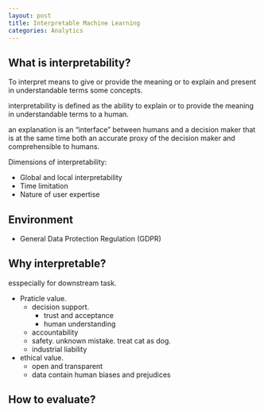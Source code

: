 ```yaml
---
layout: post
title: Interpretable Machine Learning
categories: Analytics
---
```


## What is interpretability?

To interpret means to give or provide the meaning or to explain and present in understandable terms some concepts.

interpretability is defined as the ability to explain or to provide the meaning in understandable terms to a human.

an explanation is an “interface” between humans and a decision maker that is at the same time both an accurate proxy of the decision maker and comprehensible to humans.

Dimensions of interpretability:

- Global and local interpretability
- Time limitation
- Nature of user expertise


## Environment

- General Data Protection Regulation (GDPR)

## Why interpretable?

esspecially for downstream task.

- Praticle value. 
    - decision support. 
        - trust and acceptance
        - human understanding
    - accountability
    - safety. unknown mistake. treat cat as dog.
    - industrial liability
- ethical value. 
    - open and transparent
    - data contain human biases and prejudices

## How to evaluate?
